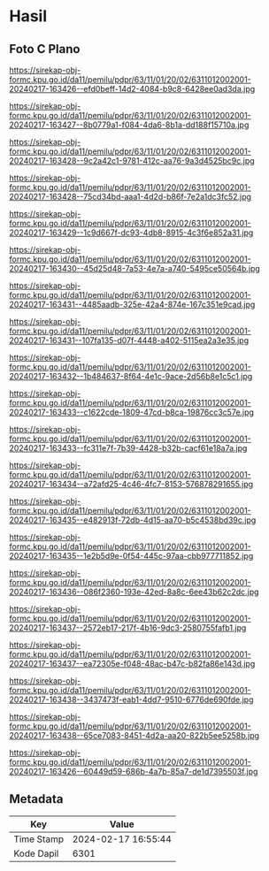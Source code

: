 # Hasil

## Foto C Plano

https://sirekap-obj-formc.kpu.go.id/da11/pemilu/pdpr/63/11/01/20/02/6311012002001-20240217-163426--efd0beff-14d2-4084-b9c8-6428ee0ad3da.jpg

https://sirekap-obj-formc.kpu.go.id/da11/pemilu/pdpr/63/11/01/20/02/6311012002001-20240217-163427--8b0779a1-f084-4da6-8b1a-dd188f15710a.jpg

https://sirekap-obj-formc.kpu.go.id/da11/pemilu/pdpr/63/11/01/20/02/6311012002001-20240217-163428--9c2a42c1-9781-412c-aa76-9a3d4525bc9c.jpg

https://sirekap-obj-formc.kpu.go.id/da11/pemilu/pdpr/63/11/01/20/02/6311012002001-20240217-163428--75cd34bd-aaa1-4d2d-b86f-7e2a1dc3fc52.jpg

https://sirekap-obj-formc.kpu.go.id/da11/pemilu/pdpr/63/11/01/20/02/6311012002001-20240217-163429--1c9d667f-dc93-4db8-8915-4c3f6e852a31.jpg

https://sirekap-obj-formc.kpu.go.id/da11/pemilu/pdpr/63/11/01/20/02/6311012002001-20240217-163430--45d25d48-7a53-4e7a-a740-5495ce50564b.jpg

https://sirekap-obj-formc.kpu.go.id/da11/pemilu/pdpr/63/11/01/20/02/6311012002001-20240217-163431--4485aadb-325e-42a4-874e-167c351e9cad.jpg

https://sirekap-obj-formc.kpu.go.id/da11/pemilu/pdpr/63/11/01/20/02/6311012002001-20240217-163431--107fa135-d07f-4448-a402-5115ea2a3e35.jpg

https://sirekap-obj-formc.kpu.go.id/da11/pemilu/pdpr/63/11/01/20/02/6311012002001-20240217-163432--1b484637-8f64-4e1c-9ace-2d56b8e1c5c1.jpg

https://sirekap-obj-formc.kpu.go.id/da11/pemilu/pdpr/63/11/01/20/02/6311012002001-20240217-163433--c1622cde-1809-47cd-b8ca-19876cc3c57e.jpg

https://sirekap-obj-formc.kpu.go.id/da11/pemilu/pdpr/63/11/01/20/02/6311012002001-20240217-163433--fc311e7f-7b39-4428-b32b-cacf61e18a7a.jpg

https://sirekap-obj-formc.kpu.go.id/da11/pemilu/pdpr/63/11/01/20/02/6311012002001-20240217-163434--a72afd25-4c46-4fc7-8153-576878291655.jpg

https://sirekap-obj-formc.kpu.go.id/da11/pemilu/pdpr/63/11/01/20/02/6311012002001-20240217-163435--e482913f-72db-4d15-aa70-b5c4538bd39c.jpg

https://sirekap-obj-formc.kpu.go.id/da11/pemilu/pdpr/63/11/01/20/02/6311012002001-20240217-163435--1e2b5d9e-0f54-445c-97aa-cbb977711852.jpg

https://sirekap-obj-formc.kpu.go.id/da11/pemilu/pdpr/63/11/01/20/02/6311012002001-20240217-163436--086f2360-193e-42ed-8a8c-6ee43b62c2dc.jpg

https://sirekap-obj-formc.kpu.go.id/da11/pemilu/pdpr/63/11/01/20/02/6311012002001-20240217-163437--2572eb17-217f-4b16-9dc3-2580755fafb1.jpg

https://sirekap-obj-formc.kpu.go.id/da11/pemilu/pdpr/63/11/01/20/02/6311012002001-20240217-163437--ea72305e-f048-48ac-b47c-b82fa86e143d.jpg

https://sirekap-obj-formc.kpu.go.id/da11/pemilu/pdpr/63/11/01/20/02/6311012002001-20240217-163438--3437473f-eab1-4dd7-9510-6776de690fde.jpg

https://sirekap-obj-formc.kpu.go.id/da11/pemilu/pdpr/63/11/01/20/02/6311012002001-20240217-163438--65ce7083-8451-4d2a-aa20-822b5ee5258b.jpg

https://sirekap-obj-formc.kpu.go.id/da11/pemilu/pdpr/63/11/01/20/02/6311012002001-20240217-163426--60449d59-686b-4a7b-85a7-de1d7395503f.jpg


## Metadata

| Key        | Value               |
| ---------- | ------------------- |
| Time Stamp | 2024-02-17 16:55:44 |
| Kode Dapil | 6301                |




